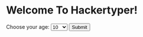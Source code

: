 # Welcome To Hackertyper!
<form action="https://hackertyper.net">
  <label for="cars">Choose your age:</label>
  <select id="cars" name="cars">
    <option>10</option>
    <option>11</option>
    <option>12+</option>

  </select>
  <input type="submit">
</form>
